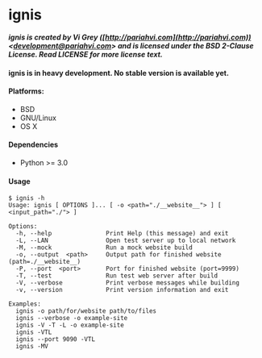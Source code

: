 # ignis

**_ignis is created by Vi Grey ([http://pariahvi.com](http://pariahvi.com)) <[development@pariahvi.com](mailto:development@pariahvi.com)> and is licensed under the BSD 2-Clause License.  Read LICENSE for more license text._**

#### ignis is in heavy development.  No stable version is available yet.

#### Platforms:
- BSD
- GNU/Linux
- OS X

#### Dependencies
- Python >= 3.0

#### Usage
    $ ignis -h
    Usage: ignis [ OPTIONS ]... [ -o <path="./__website__"> ] [ <input_path="./"> ]

    Options:
      -h, --help               Print Help (this message) and exit
      -L, --LAN                Open test server up to local network
      -M, --mock               Run a mock website build
      -o, --output  <path>     Output path for finished website (path=./__website__)
      -P, --port  <port>       Port for finished website (port=9999)
      -T, --test               Run test web server after build
      -V, --verbose            Print verbose messages while building
      -v, --version            Print version information and exit

    Examples:
      ignis -o path/for/website path/to/files
      ignis --verbose -o example-site
      ignis -V -T -L -o example-site
      ignis -VTL
      ignis --port 9090 -VTL
      ignis -MV
